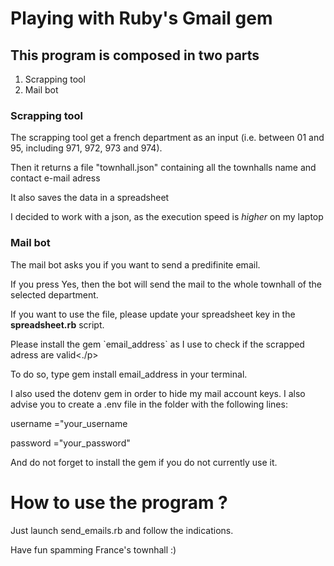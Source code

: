 <h1>Playing with Ruby's Gmail gem</h1>

<h2>This program is composed in two parts</h2>
<ol>
  <li>Scrapping tool</li>
  <li>Mail bot</li>
</ol>

<h3>Scrapping tool</h3>
<p>The scrapping tool get a french department as an input (i.e. between 01 and 95, including 971, 972, 973 and 974).</p>
<p>Then it returns a file "townhall.json" containing all the townhalls name and contact e-mail adress</p>
<p>It also saves the data in a spreadsheet</p>
<p>I decided to work with a json, as the execution speed is <em>higher</em> on my laptop</p>

<h3>Mail bot</h3>

<p>The mail bot asks you if you want to send a predifinite email.</p>
<p>If you press Yes, then the bot will send the mail to the whole townhall of the selected department.</p>

<p>If you want to use the file, please update your spreadsheet key in the <strong>spreadsheet.rb</strong> script.</p>

<p>Please install the gem `email_address` as I use to check if the scrapped adress are valid<./p>
<p>To do so, type gem install email_address in your terminal.</p>

<p>I also used the dotenv gem in order to hide my mail account keys. I also advise you to create a .env file in the folder with the following lines:</p>

<p>username ="your_username</p>
<p>password ="your_password"</p>

<p>And do not forget to install the gem if you do not currently use it.</p>

<h1>How to use the program ?</h1>
<p>Just launch send_emails.rb and follow the indications.</p>
<p>Have fun spamming France's townhall :)</p>

